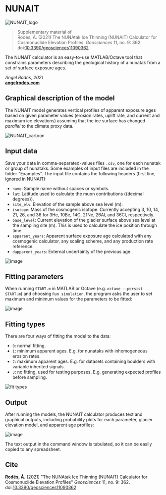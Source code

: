 # NUNAIT

![NUNAIT_logo](https://user-images.githubusercontent.com/53089531/129394469-bd579e0d-14f3-4eeb-98ef-528a92301586.png)

>Supplementary material of \
>Rodés, Á. (2021) The NUNAtak Ice Thinning (NUNAIT) Calculator for Cosmonuclide Elevation Profiles. *Geosciences* 11, no. 9: 362. doi:[10.3390/geosciences11090362](https://doi.org/10.3390/geosciences11090362 )

The NUNAIT calculator is an easy-to-use MATLAB/Octave tool that constrains parameters describing the geological history of a nunatak from a set of surface exposure ages.

*Ángel Rodés, 2021*\
[**angelrodes.com**](http://www.angelrodes.com/)

## Graphical description of the model

The NUNAIT model generates vertical profiles of apparent exposure ages based on given parameter values (erosion rates, uplift rate, and current and maximum ice elevations) assuming that the ice surface has changed *parallel* to the climate proxy data.

![NUNAIT_cartoon](https://user-images.githubusercontent.com/53089531/129214127-8459cb71-7675-4239-bc63-5f1075c46a7f.png)

## Input data

Save your data in comma-separated-values files ```.csv```, one for each nunatak or group of nunataks. Some examples of input files are included in the folder "Examples". The input file contains the following headers (first line, ignored in NUNAIT): 

* ```name```: Sample name without spaces or symbols.
* ```lat```: Latitude used to calculate the muon contributions ({decimal degrees}).
* ```site_elv```: Elevation of the sample above sea level (m).
* ```isotope```: Mass of the cosmogenic isotope. Currently accepting 3, 10, 14, 21, 26, and 36 for 3He, 10Be, 14C, 21Ne, 26Al, and 36Cl, respectively.
* ```base_level```: Current elevation of the glacier surface above sea level at the sampling site (m). This is used to calculate the ice position through time.
* ```apparent_years```: Apparent surface exposure age calculated with any cosmogenic calculator, any scaling scheme, and any production rate reference.
* ```dapparent_years```: External uncertainty of the previous age.

![image](https://user-images.githubusercontent.com/53089531/131122210-d86e1034-834f-433a-b599-4ffc4081a194.png)

## Fitting parameters

When running ```START.m``` in MATLAB or Octave (e.g. ```octave --persist START.m```) and choosing ```Run simulation```, the program asks the user to set maximum and minimum values for the parameters to be fitted:

![image](https://user-images.githubusercontent.com/53089531/131124678-7670b0f6-deef-4c93-9729-c8ee10168486.png)


## Fitting types

There are four ways of fitting the model to the data: 
* ```0```: normal fitting.
* ```1```: minimum apparent ages. E.g. for nunataks with inhomogeneous erosion rates.
* ```2```: maximum apparent ages. E.g. for datasets containing boulders with variable inherited signals.
* ```3```: no fitting, used for testing purposes. E.g. generating expected profiles before sampling.

![fit types](https://user-images.githubusercontent.com/53089531/129227177-fae66375-82c1-48d5-9581-db72d63c778e.png)

## Output

After running the models, the NUNAIT calculator produces text and graphical outputs, including probability plots for each parameter, glacier elevation model, and apparent age profiles:

![image](https://user-images.githubusercontent.com/53089531/131139758-52c595c0-8483-45e5-862f-532c752dd963.png)

The text output in the command window is tabulated, so it can be easily copied to any spreadsheet.


## Cite

<!-- A description of the calculator is available at: -->

**Rodés, Á.** (2021) "The NUNAtak Ice Thinning (NUNAIT) Calculator for Cosmonuclide Elevation Profiles" *Geosciences* 11, no. 9: 362. doi:[10.3390/geosciences11090362](https://doi.org/10.3390/geosciences11090362 )
